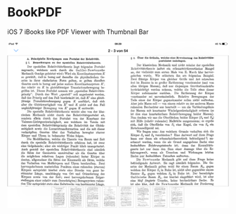 BookPDF
=======

iOS 7 iBooks like PDF Viewer with Thumbnail Bar

![alt text](https://raw.githubusercontent.com/janniklorenz/BookPDF/Alpha/Demo/Example%20Landscape%201.png "Logo Title Text 1")
